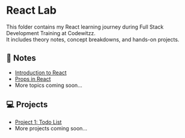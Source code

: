 # React Lab

This folder contains my React learning journey during Full Stack Development Training at Codewitzz.  
It includes theory notes, concept breakdowns, and hands-on projects.

## 📘 Notes
- [Introduction to React](notes/introduction-to-react.md)
- [Props in React](notes/props.md)
- More topics coming soon...

## 💻 Projects
- [Project 1: Todo List](projects/todoie-list)
- More projects coming soon...
